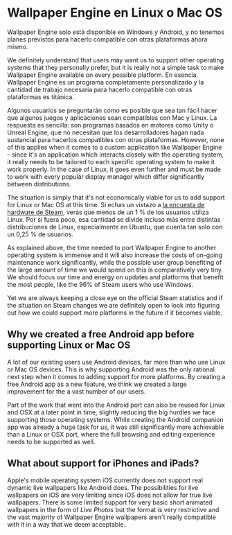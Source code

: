 # Wallpaper Engine en Linux o Mac OS

Wallpaper Engine solo está disponible en Windows y Android, y no tenemos planes previstos para hacerlo compatible con otras plataformas ahora mismo.

We definitely understand that users may want us to support other operating systems that they personally prefer, but it is really not a simple task to make Wallpaper Engine available on every possible platform. En esencia, Wallpaper Engine es un programa completamente personalizado y la cantidad de trabajo necesaria para hacerlo compatible con otras plataformas es titánica.

Algunos usuarios se preguntarán cómo es posible que sea tan fácil hacer que algunos juegos y aplicaciones sean compatibles con Mac y Linux. La respuesta es sencilla: son programas basados en motores como Unity o Unreal Engine, que no necesitan que los desarrolladores hagan nada sustancial para hacerlos compatibles con otras plataformas. However, none of this applies when it comes to a custom application like Wallpaper Engine - since it's an application which interacts closely with the operating system, it really needs to be tailored to each specific operating system to make it work properly. In the case of Linux, it goes even further and must be made to work with every popular display manager which differ significantly between distributions.

The situation is simply that it's not economically viable for us to add support for Linux or Mac OS at this time. Si echas un vistazo a [la encuesta de hardware de Steam](https://store.steampowered.com/hwsurvey), verás que menos de un 1 % de los usuarios utiliza Linux. Por si fuera poco, esa cantidad se divide incluso más entre distintas distribuciones de Linux, especialmente en Ubuntu, que cuenta tan solo con un 0,25 % de usuarios.

As explained above, the time needed to port Wallpaper Engine to another operating system is immense and it will also increase the costs of on-going maintenance work significantly, while the possible user group benefiting of the large amount of time we would spend on this is comparatively very tiny. We should focus our time and energy on updates and platforms that benefit the most people, like the 96% of Steam users who use Windows.

Yet we are always keeping a close eye on the official Steam statistics and if the situation on Steam changes we are definitely open to look into figuring out how we could support more platforms in the future if it becomes viable.

## Why we created a free Android app before supporting Linux or Mac OS

A lot of our existing users use Android devices, far more than who use Linux or Mac OS devices. This is why supporting Android was the only rational next step when it comes to adding support for more platforms. By creating a free Android app as a new feature, we think we created a large improvement for the a vast number of our users.

Part of the work that went into the Android port can also be reused for Linux and OSX at a later point in time, slightly reducing the big hurdles we face supporting those operating systems. While creating the Android companion app was already a huge task for us, it was still significantly more achievable than a Linux or OSX port, where the full browsing and editing experience needs to be supported as well.

## What about support for iPhones and iPads?

Apple's mobile operating system iOS currently does not support real dynamic live wallpapers like Android does. The possibilities for live wallpapers on iOS are very limiting since iOS does not allow for true live wallpapers. There is some limited support for very basic short animated wallpapers in the form of *Live Photos* but the format is very restrictive and the vast majority of Wallpaper Engine wallpapers aren't really compatible with it in a way that we deem acceptable.